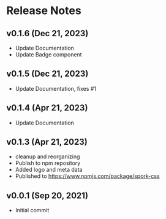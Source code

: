 # Release Notes

## v0.1.6 (Dec 21, 2023)
- Update Documentation
- Update Badge component

## v0.1.5 (Dec 21, 2023)
- Update Documentation, fixes #1

## v0.1.4 (Apr 21, 2023)
- Update Documentation

## v0.1.3 (Apr 21, 2023)
- cleanup and reorganizing
- Publish to npm repository
- Added logo and meta data
- Published to https://www.npmjs.com/package/spork-css

## v0.0.1 (Sep 20, 2021)
- Initial commit